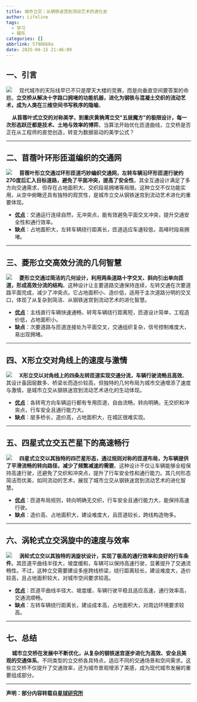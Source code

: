 ```yaml
---
title: 城市立交：从钢铁迷宫到流动艺术的进化史
author: Lifeline
tags:
  - 学习
  - 娱乐
categories: []
abbrlink: 57986b0a
date: 2025-04-15 21:46:09
---
```

## 一、引言

![](/images/6.jpg-96317bf4-6b59-464b-8e20-b1d5c7b4f8b6-1744729721441.png)
&nbsp;&nbsp;&nbsp;&nbsp;现代城市的天际线早已不只是摩天大楼的竞赛，而是向垂直空间要答案的命题。**立交桥从解决十字路口拥堵的功能机器，进化为钢铁与混凝土交织的流动艺术，成为人类在三维空间书写秩序的隐喻**。

&nbsp;&nbsp;&nbsp;&nbsp;**从苜蓿叶式立交的对称美学，到重庆黄桷湾立交"五层魔方"的极限设计，每一次形态跃迁都是技术、土地与效率的博弈**。当算法开始优化匝道曲线，立交桥是否正在从工程师的直觉创造，转变为数据驱动的美学公式？

---

## 二、苜蓿叶环形匝道编织的交通网

![](/images/1.gif-b9c455c9-f0b5-4214-8894-7aaf10e60449-1744729778430.png)
&nbsp;&nbsp;&nbsp;&nbsp;**苜蓿叶形立交通过环形匝道巧妙编织交通网，左转车辆沿环形匝道行驶约270度后汇入目标道路，避免了平面冲突，提高了安全性**。其全互通设计满足了多方向交通需求，但存在占地面积大、交织段易拥堵等局限。这种立交不仅功能实用，从空中俯瞰还具有独特的观赏性，是城市立交从钢铁迷宫到流动艺术进化的重要体现。

* **[优点](https://www.sohu.com/a/508713418_120099894)**：交通运行连续自然，无冲突点，能有效避免平面交叉冲突，提升交通安全性和通行效率。
* **缺点**：占地面积大，左转车辆绕行距离长，匝道适应车速较低，高峰时段易拥堵。

---

## 三、菱形立交高效分流的几何智慧

![](/images/8.gif-4545a1d8-c662-4575-976b-a5589f3ab54c-1744729745159.png)
&nbsp;&nbsp;&nbsp;&nbsp;**菱形立交通过简洁的几何设计，利用两条道路十字交叉、斜向引出单向匝道，形成高效分流的结构**。这种设计让主要道路交通保持连续，左转交通在次要道路平面完成，减少了冲突点。它占地面积小、造价低，适用于主次道路分明的交叉口，体现了从复杂到简洁、从钢铁迷宫到流动艺术的进化智慧。

* **[优点](https://baike.baidu.com/item/%E8%8F%B1%E5%BD%A2%E7%AB%8B%E4%BA%A4/6490022)**：主线直行车辆快速通畅，转弯车辆绕行距离短，匝道设计简单，工程造价低，占地面积小。
* **缺点**：次要道路与匝道连接处为平面交叉，交通组织复杂，信号控制难度大，易出现拥堵。

---



## 四、X形立交对角线上的速度与激情

![](/images/2.gif-8f598315-0af7-4d22-9eed-c178506bdbb6-1744729808724.png)
&nbsp;&nbsp;&nbsp;&nbsp;**X形立交以对角线上的四条左转匝道实现交通分流，车辆行驶流畅且高效**。其设计虽因层数多、桥梁长而造价较高，但独特的几何布局为城市交通增添了速度与激情，是城市立交从钢铁迷宫到流动艺术进化的生动体现。

* **[优点](https://baike.baidu.com/item/%E4%BA%92%E9%80%9A%E5%BC%8F%E7%AB%8B%E4%BA%A4%E6%A1%A5/5313838)**：各转弯方向车辆运行都有专用匝道，自由流畅，转向明确，无交织和冲突点，行车安全且通行能力大。
* **缺点**：层多桥长，造价高，占地面积大，在城区很难实现。

---



## 五、四星式立交五芒星下的高速畅行

![](/images/3.gif-d244d51d-127a-4b19-a085-116eacf094bf-1744729839093.png)
&nbsp;&nbsp;&nbsp;&nbsp;**四星式立交以其独特的四芒星形态，通过规则对称的匝道布局，为车辆提供了平滑流畅的转向路径，减少了频繁减速的需要**。这种设计不仅让车辆能够全程保持高速行驶，还避免了交织和冲突点，提升了行车安全性和通行能力。其几何形态简洁而优美，如同流动的艺术，展现了城市立交从钢铁迷宫到流动艺术的进化智慧。

* **[优点](https://zhuanlan.zhihu.com/p/138645691)**：匝道布局规则，转向明确无交织，行车安全且通行能力大，能保持高速行驶。
* **缺点**：造价高、占地面积大，建设难度大，且匝道较长，跨线构造物多。

---

## 六、涡轮式立交涡旋中的速度与效率

![](/images/10.gif-63e5d406-617c-46e5-8950-c6e1e8b8b529-1744729859508.png)
&nbsp;&nbsp;&nbsp;&nbsp;**涡轮式立交以其独特的涡旋状设计，实现了极高的通行效率和良好的行车条件**。其匝道平曲线半径大，坡度缓和，车辆可以保持高速行驶，显著提升了交通流畅性。不过，这种立交需要建设多座跨线桥梁，绕行距离较长，建设难度大，造价较高，且占地面积较大，对城市空间要求较高。

* **[优点](https://m.thepaper.cn/baijiahao_3927766)**：匝道平曲线半径大、坡度缓，车辆行驶平稳且适应高速，通行效率高，交通流顺畅。
* **缺点**：左转车辆绕行距离长，建设成本高，占地面积大，对周边环境要求较高。

---

## 七、总结

&nbsp;&nbsp;&nbsp;&nbsp;**城市立交桥在发展中不断优化，从复杂的钢铁迷宫逐步进化为高效、安全且美观的交通体系**。不同类型的立交桥各具特点，适应不同的交通场景和空间需求。这些立交桥不仅提升了交通效率，还为城市景观增添了美感，成为现代城市发展的重要组成部分。

---

**声明：部分内容转载自[星球研究所](https://mp.weixin.qq.com/s/TMTbzLIoKWlH9K-mHk04aQ)**

